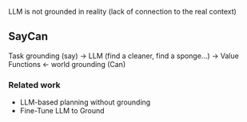 LLM is not grounded in reality (lack of connection to the real context)

## SayCan
Task grounding (say) → LLM (find a cleaner, find a sponge...) -> Value Functions ← world grounding (Can)

### Related work
- LLM-based planning without grounding
- Fine-Tune LLM to Ground